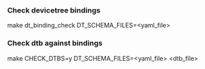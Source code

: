 ### Check devicetree bindings

make dt_binding_check DT_SCHEMA_FILES=<yaml_file>

### Check dtb against bindings

make CHECK_DTBS=y DT_SCHEMA_FILES=<yaml_file> <dtb_file>
